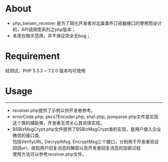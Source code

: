 # About
- php_beisen_receiver 是为了简化开发者对北森事件订阅器接口的使用而设计的，API调用库系列之php版本； 
- 本库仅做示范用，并不保证完全无bug；  

# Requirement
经测试，PHP 5.3.3 ~ 7.2.0 版本均可使用

# Usage
-------------
- receiver.php提供了示例以供开发者参考。  
- errorCode.php, pkcs7Encoder.php, sha1.php, jsonparse.php文件是实现这个类的辅助类，开发者无须关心其具体实现。  
- BSBizMsgCrypt.php文件提供了BSBizMsgCrypt类的实现，是用户接入企业微信的接口类,   
  包括VerifyURL, DecryptMsg, EncryptMsg三个接口，分别用于开发者验证回调url，收到用户回复消息的解密以及开发者回复消息的加密过程  
  使用方法可以参考receiver.php文件。
